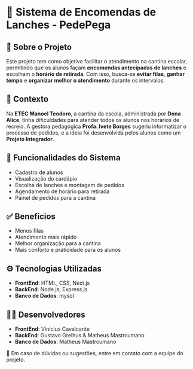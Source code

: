 # 🥪 Sistema de Encomendas de Lanches - **PedePega**

## 📘 Sobre o Projeto

Este projeto tem como objetivo facilitar o atendimento na cantina escolar, permitindo que os alunos façam **encomendas antecipadas de lanches** e escolham o **horário de retirada**. Com isso, busca-se **evitar filas**, **ganhar tempo** e **organizar melhor o atendimento** durante os intervalos.

## 🏫 Contexto

Na **ETEC Manoel Teodoro**, a cantina da escola, administrada por **Dona Alice**, tinha dificuldades para atender todos os alunos nos horários de recreio. A gestora pedagógica **Profa. Ivete Borges** sugeriu informatizar o processo de pedidos, e a ideia foi desenvolvida pelos alunos como um **Projeto Integrador**.

## 🎯 Funcionalidades do Sistema

- Cadastro de alunos  
- Visualização do cardápio  
- Escolha de lanches e montagem de pedidos  
- Agendamento de horário para retirada  
- Painel de pedidos para a cantina  

## ✅ Benefícios

- Menos filas
- Atendimento mais rápido
- Melhor organização para a cantina
- Mais conforto e praticidade para os alunos

## ⚙️ Tecnologias Utilizadas

- **FrontEnd**: HTML, CSS, Next.js
- **BackEnd**: Node.js, Express.js
- **Banco de Dados**:  mysql

## 👨‍💻 Desenvolvedores

- **FrontEnd**: Vinicius Cavalcante
- **BackEnd**: Gustavo Grelhus & Matheus Mastroumano
- **Banco de Dados**: Matheus Mastroumano


📩 Em caso de dúvidas ou sugestões, entre em contato com a equipe do projeto.